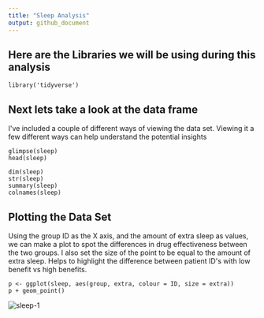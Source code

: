 ```yaml
---
title: "Sleep Analysis"
output: github_document
---
```

## Here are the Libraries we will be using during this analysis
```{r libraries, message= FALSE}
library('tidyverse')
```

## Next lets take a look at the data frame
I've included a couple of different ways of viewing the data set. Viewing it a few different ways can help understand the potential insights

```{r look at data frame}
glimpse(sleep)
head(sleep)

dim(sleep)
str(sleep)
summary(sleep)
colnames(sleep)
```

## Plotting the Data Set
Using the group ID as the X axis, and the amount of extra sleep as values, we can make a plot to spot the differences in drug effectiveness between the two groups.
I also set the size of the point to be equal to the amount of extra sleep. Helps to highlight the difference between patient ID's with low benefit vs high benefits. 

```{r plots}
p <- ggplot(sleep, aes(group, extra, colour = ID, size = extra))
p + geom_point()
```
![sleep-1](https://user-images.githubusercontent.com/70235515/146835816-89be86a4-6460-456b-9216-5bd6897d3a3f.png)
